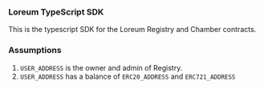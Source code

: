 ### Loreum TypeScript SDK

This is the typescript SDK for the Loreum Registry and Chamber contracts.

### Assumptions

1. `USER_ADDRESS` is the owner and admin of Registry.
2. `USER_ADDRESS` has a balance of `ERC20_ADDRESS` and `ERC721_ADDRESS`

